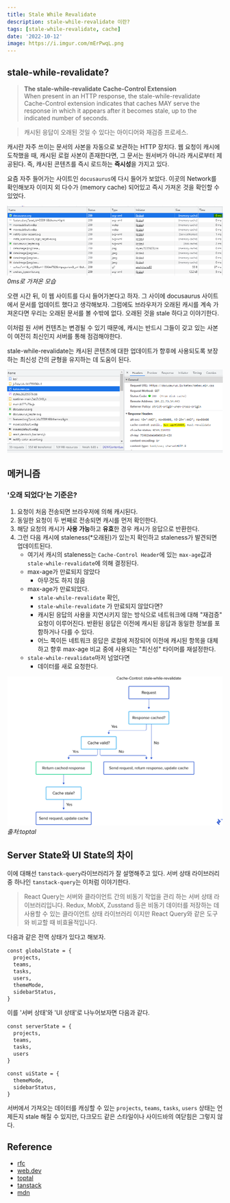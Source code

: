 ```yaml
---
title: Stale While Revalidate
description: stale-while-revalidate 이란?
tags: [stale-while-revalidate, cache]
date: '2022-10-12'
image: https://i.imgur.com/mErPwqL.png
---
```


## stale-while-revalidate?

> **The stale-while-revalidate Cache-Control Extension**  
> When present in an HTTP response, the stale-while-revalidate Cache-Control extension indicates that caches MAY serve the response in which it appears after it becomes stale, up to the indicated number of seconds.

> 캐시된 응답이 오래된 것일 수 있다는 아이디어와 재검증 프로세스.

캐시란 자주 쓰이는 문서의 사본을 자동으로 보관하는 HTTP 장치다. 웹 요청이 캐시에 도착했을 때, 캐시된 로컬 사본이 존재한다면, 그 문서는 원서버가 아니라 캐시로부터 제공된다. 즉, 캐시된 콘텐츠를 즉시 로드하는 **즉시성**을 가지고 있다.

요즘 자주 들어가는 사이트인 `docusaurus`에 다시 들어가 보았다. 이곳의 Network를 확인해보자 이미지 외 다수가 (memory cache) 되어있고 즉시 가져온 것을 확인할 수 있었다.

![0ms로 가져온 모습](./images/cashe1.png)
_0ms로 가져온 모습_

오랜 시간 뒤, 이 웹 사이트를 다시 들어가본다고 하자. 그 사이에 docusaurus 사이트에서 문서를 업데이트 했다고 생각해보자. 그럼에도 브라우저가 오래된 캐시를 계속 가져온다면 우리는 오래된 문서를 볼 수밖에 없다. 오래된 것을 stale 하다고 이야기한다.

이처럼 원 서버 컨텐츠는 변경될 수 있기 때문에, 캐시는 반드시 그들이 갖고 있는 사본이 여전히 최신인지 서버를 통해 점검해야한다.

stale-while-revalidate는 캐시된 콘텐츠에 대한 업데이트가 향후에 사용되도록 보장하는 최신성 간의 균형을 유지하는 데 도움이 된다.

![Cache-Control을 확인해보자](./images/cashe3.png)

## 메커니즘

### '오래 되었다'는 기준은?

1. 요청이 처음 전송되면 브라우저에 의해 캐시된다.
2. 동일한 요청이 두 번째로 전송되면 캐시를 먼저 확인한다.
3. 해당 요청의 캐시가 **사용 가능**하고 **유효**한 경우 캐시가 응답으로 반환한다.
4. 그런 다음 캐시에 staleness(\*오래된)가 있는지 확인하고 staleness가 발견되면 업데이트된다.
   - 여기서 캐시의 staleness는 `Cache-Control Header`에 있는 `max-age`값과 `stale-while-revalidate`에 의해 결정된다.
   - max-age가 만료되지 않았다
     - 아무것도 하지 않음
   - max-age가 만료되었다.
     - `stale-while-revalidate` 확인,
     - `stale-while-revalidate` 가 만료되지 않았다면?
     - 캐시된 응답의 사용을 지연시키지 않는 방식으로 네트워크에 대해 "재검증" 요청이 이루어진다. 반환된 응답은 이전에 캐시된 응답과 동일한 정보를 포함하거나 다를 수 있다.
     - 어느 쪽이든 네트워크 응답은 로컬에 저장되어 이전에 캐시된 항목을 대체하고 향후 max-age 비교 중에 사용되는 "최신성" 타이머를 재설정한다.
   - `stale-while-revalidate`마저 넘었다면
     - 데이터를 새로 요청한다.

![매커니즘](./images/cashe2.png)
_출처:toptal_

## Server State와 UI State의 차이

이에 대해선 `tanstack-query`라이브러리가 잘 설명해주고 있다. 서버 상태 라이브러리 중 하나인 `tanstack-query`는 이처럼 이야기한다.

> React Query는 서버와 클라이언트 간의 비동기 작업을 관리 하는 서버 상태 라이브러리입니다.
> Redux, MobX, Zusstand 등은 비동기 데이터를 저장하는 데 사용할 수 있는 클라이언트 상태 라이브러리 이지만 React Query와 같은 도구와 비교할 때 비효율적입니다.

다음과 같은 전역 상태가 있다고 해보자.

```
const globalState = {
  projects,
  teams,
  tasks,
  users,
  themeMode,
  sidebarStatus,
}
```

이를 '서버 상태'와 'UI 상태'로 나누어보자면 다음과 같다.

```
const serverState = {
  projects,
  teams,
  tasks,
  users
}
```

```
const uiState = {
  themeMode,
  sidebarStatus,
}
```

서버에서 가져오는 데이터를 캐싱할 수 있는 `projects`, `teams`, `tasks`, `users` 상태는 언제든지 stale 해질 수 있지만, 다크모드 같은 스타일이나 사이드바의 여닫힘은 그렇지 않다.

## Reference

- [rfc](https://www.rfc-editor.org/rfc/rfc5861#section-3)
- [web.dev](https://web.dev/stale-while-revalidate/)
- [toptal](https://www.toptal.com/react-hooks/stale-while-revalidate)
- [tanstack](https://tanstack.com/query/v4/docs/guides/does-this-replace-client-state?from=reactQueryV3&original=https://react-query-v3.tanstack.com/guides/does-this-replace-client-state)
- [mdn](https://developer.mozilla.org/en-US/docs/Web/HTTP/Headers/Cache-Control)
